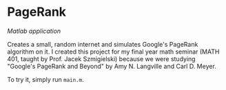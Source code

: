 PageRank
========

*Matlab application*

Creates a small, random internet and simulates Google's PageRank algorithm on it.
I created this project for my final year math seminar (MATH 401, taught by Prof. Jacek Szmigielski)
because we were studying "Google's PageRank and Beyond" by Amy N. Langville and Carl D. Meyer.

To try it, simply run `main.m`.

